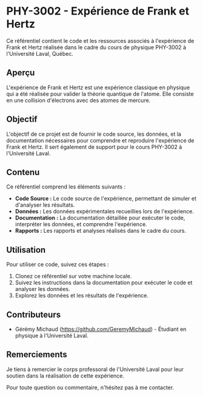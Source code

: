# PHY-3002 - Expérience de Frank et Hertz

Ce référentiel contient le code et les ressources associés à l'expérience de Frank et Hertz réalisée dans le cadre du cours de physique PHY-3002 à l'Université Laval, Québec.

## Aperçu

L'expérience de Frank et Hertz est une expérience classique en physique qui a été réalisée pour valider la théorie quantique de l'atome. Elle consiste en une collision d'électrons avec des atomes de mercure.

## Objectif

L'objectif de ce projet est de fournir le code source, les données, et la documentation nécessaires pour comprendre et reproduire l'expérience de Frank et Hertz. Il sert également de support pour le cours PHY-3002 à l'Université Laval.

## Contenu

Ce référentiel comprend les éléments suivants :

- **Code Source :** Le code source de l'expérience, permettant de simuler et d'analyser les résultats.
- **Données :** Les données expérimentales recueillies lors de l'expérience.
- **Documentation :** La documentation détaillée pour exécuter le code, interpréter les données, et comprendre l'expérience.
- **Rapports :** Les rapports et analyses réalisés dans le cadre du cours.

## Utilisation

Pour utiliser ce code, suivez ces étapes :

1. Clonez ce référentiel sur votre machine locale.
2. Suivez les instructions dans la documentation pour exécuter le code et analyser les données.
3. Explorez les données et les résultats de l'expérience.

## Contributeurs

- Gérémy Michaud (https://github.com/GeremyMichaud) - Étudiant en physique à l'Université Laval.

## Remerciements

Je tiens à remercier le corps professoral de l'Université Laval pour leur soutien dans la réalisation de cette expérience.

Pour toute question ou commentaire, n'hésitez pas à me contacter.
